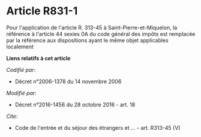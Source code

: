 # Article R831-1

Pour l'application de l'article R. 313-45 à Saint-Pierre-et-Miquelon, la référence à l'article 44 sexies 0A du code général
des impôts est remplacée par la référence aux dispositions ayant le même objet applicables localement

**Liens relatifs à cet article**

_Codifié par_:

  - Décret n°2006-1378 du 14 novembre 2006

_Modifié par_:

  - Décret n°2016-1456 du 28 octobre 2016 - art. 18

_Cite_:

  - Code de l'entrée et du séjour des étrangers et ... - art. R313-45 (V)
